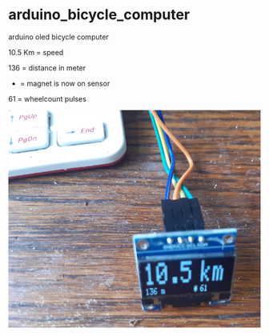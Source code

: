 # arduino_bicycle_computer
arduino oled bicycle computer

10.5 Km = speed

136 = distance in meter 

* = magnet is now on sensor

61 = wheelcount pulses

<img src="https://github.com/ldijkman/arduino_bicycle_computer/blob/main/oled_speed.jpg">

